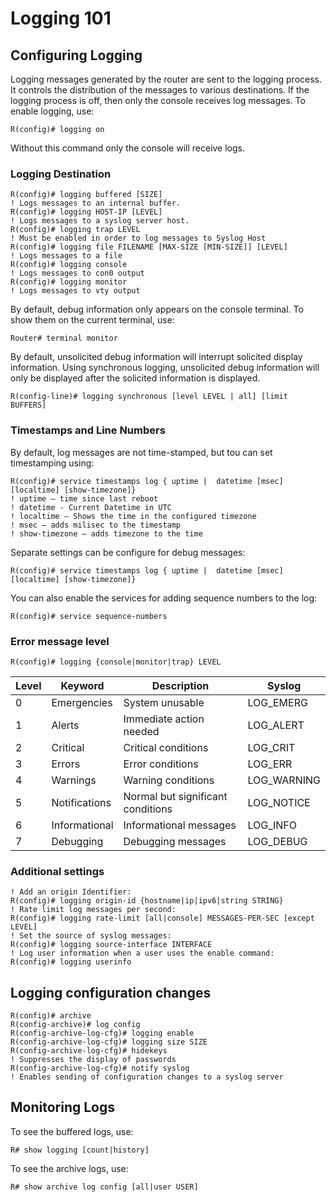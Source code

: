 # Logging 101

## Configuring Logging

Logging messages generated by the router are sent to the logging process. It controls the distribution of the messages to various destinations. If the logging process is off, then only the console receives log messages. To enable logging, use:

```
R(config)# logging on
```

Without this command only the console will receive logs.

### Logging Destination

```
R(config)# logging buffered [SIZE]
! Logs messages to an internal buffer.
R(config)# logging HOST-IP [LEVEL]
! Logs messages to a syslog server host.
R(config)# logging trap LEVEL
! Must be enabled in order to log messages to Syslog Host
R(config)# logging file FILENAME [MAX-SIZE [MIN-SIZE]] [LEVEL]
! Logs messages to a file
R(config)# logging console
! Logs messages to con0 output
R(config)# logging monitor
! Logs messages to vty output
```

By default, debug information only appears on the console terminal. To show them on the current terminal, use:

```
Router# terminal monitor
```

By default, unsolicited debug information will interrupt solicited display information. Using synchronous logging, unsolicited debug information will only be displayed after the solicited information is displayed.

```
R(config-line)# logging synchronous [level LEVEL | all] [limit BUFFERS]
```

### Timestamps and Line Numbers

By default, log messages are not time-stamped, but tou can set timestamping using:

```
R(config)# service timestamps log { uptime |  datetime [msec] [localtime] [show-timezone]}
! uptime – time since last reboot
! datetime - Current Datetime in UTC
! localtime – Shows the time in the configured timezone
! msec – adds milisec to the timestamp
! show-timezone – adds timezone to the time
```

Separate settings can be configure for debug messages:

```
R(config)# service timestamps log { uptime |  datetime [msec] [localtime] [show-timezone]}
```

You can also enable the services for adding sequence numbers to the log:

```
R(config)# service sequence-numbers
```

### Error message level

```
R(config)# logging {console|monitor|trap} LEVEL
```

| Level | Keyword       | Description                       | Syslog       |
| ----- | ------------- | --------------------------------- | ------------ |
| 0     | Emergencies   | System unusable                   | LOG\_EMERG   |
| 1     | Alerts        | Immediate action needed           | LOG\_ALERT   |
| 2     | Critical      | Critical conditions               | LOG\_CRIT    |
| 3     | Errors        | Error conditions                  | LOG\_ERR     |
| 4     | Warnings      | Warning conditions                | LOG\_WARNING |
| 5     | Notifications | Normal but significant conditions | LOG\_NOTICE  |
| 6     | Informational | Informational messages            | LOG\_INFO    |
| 7     | Debugging     | Debugging messages                | LOG\_DEBUG   |

### Additional settings

```
! Add an origin Identifier:
R(config)# logging origin-id {hostname|ip|ipv6|string STRING}
! Rate limit log messages per second:
R(config)# logging rate-limit [all|console] MESSAGES-PER-SEC [except LEVEL]
! Set the source of syslog messages:
R(config)# logging source-interface INTERFACE
! Log user information when a user uses the enable command:
R(config)# logging userinfo
```

## Logging configuration changes

```
R(config)# archive
R(config-archive)# log config
R(config-archive-log-cfg)# logging enable
R(config-archive-log-cfg)# logging size SIZE
R(config-archive-log-cfg)# hidekeys
! Suppresses the display of passwords
R(config-archive-log-cfg)# notify syslog
! Enables sending of configuration changes to a syslog server
```

## Monitoring Logs

To see the buffered logs, use:

```
R# show logging [count|history]
```

To see the archive logs, use:

```
R# show archive log config [all|user USER]
```
